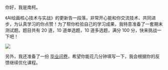 你好，我是南柯。

《AI绘画核心技术与实战》的更新告一段落，非常开心能和你交流技术、共同进步，为认真学习的你点赞！为了帮你检验自己的学习成果，我特意准备了一套期末测试题。题目共有 20 道，10 道单选题，10 道多选题，满分 100 分，快来挑战一下吧！

[![](https://static001.geekbang.org/resource/image/28/a4/28d1be62669b4f3cc01c36466bf811a4.png?wh=1142*201)](http://time.geekbang.org/quiz/intro?act_id=6301&exam_id=13604)

另外，我还准备了一份 [毕业问卷](https://jinshuju.net/f/V8THQ7)，希望你能花几分钟填写一下，我会根据你的反馈继续优化课程。
